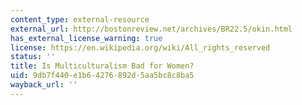 ```yaml
---
content_type: external-resource
external_url: http://bostonreview.net/archives/BR22.5/okin.html
has_external_license_warning: true
license: https://en.wikipedia.org/wiki/All_rights_reserved
status: ''
title: Is Multiculturalism Bad for Women?
uid: 9db7f440-e1b6-4276-892d-5aa5bc8c8ba5
wayback_url: ''
---
```

